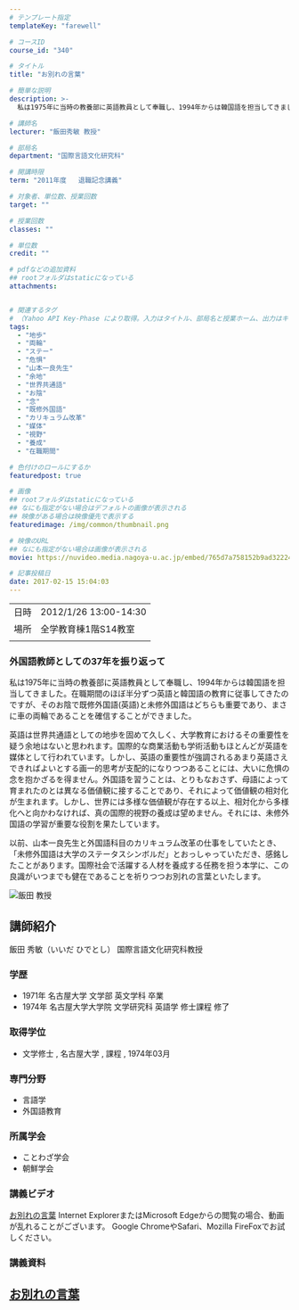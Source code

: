 ```yaml
---
# テンプレート指定
templateKey: "farewell"

# コースID
course_id: "340"

# タイトル
title: "お別れの言葉"

# 簡単な説明
description: >-
  私は1975年に当時の教養部に英語教員として奉職し、1994年からは韓国語を担当してきました。在職期間のほぼ半分ずつ英語と韓国語の教育に従事してきたのですが、そのお陰で既修外国語(英語)と未修外国語はどちらも重要であり、まさに車の両輪であることを確信することができました。 英語は世界共通語としての地歩を固めて久しく、大学教育におけるその重要性を疑う余地はないと思われます。国際的な商業活動も ....

# 講師名
lecturer: "飯田秀敏 教授"

# 部局名
department: "国際言語文化研究科"

# 開講時限
term: "2011年度	退職記念講義"

# 対象者、単位数、授業回数
target: ""

# 授業回数
classes: ""

# 単位数
credit: ""

# pdfなどの追加資料
## rootフォルダはstaticになっている
attachments:


# 関連するタグ
# （Yahoo API Key-Phase により取得。入力はタイトル、部局名と授業ホーム、出力はキーフレーズ（tags））
tags:
  - "地歩"
  - "両輪"
  - "ステー"
  - "危惧"
  - "山本一良先生"
  - "余地"
  - "世界共通語"
  - "お陰"
  - "念"
  - "既修外国語"
  - "カリキュラム改革"
  - "媒体"
  - "視野"
  - "養成"
  - "在職期間"

# 色付けのロールにするか
featuredpost: true

# 画像
## rootフォルダはstaticになっている
## なにも指定がない場合はデフォルトの画像が表示される
## 映像がある場合は映像優先で表示する
featuredimage: /img/common/thumbnail.png

# 映像のURL
## なにも指定がない場合は画像が表示される
movie: https://nuvideo.media.nagoya-u.ac.jp/embed/765d7a758152b9ad322249665d543ab307e7a170

# 記事投稿日
date: 2017-02-15 15:04:03
---
```


|   |   |
|---|---|
| 日時 | 2012/1/26  13:00-14:30 |
| 場所 | 全学教育棟1階S14教室 |
|   |   |


### 外国語教師としての37年を振り返って

私は1975年に当時の教養部に英語教員として奉職し、1994年からは韓国語を担当してきました。在職期間のほぼ半分ずつ英語と韓国語の教育に従事してきたのですが、そのお陰で既修外国語(英語)と未修外国語はどちらも重要であり、まさに車の両輪であることを確信することができました。

英語は世界共通語としての地歩を固めて久しく、大学教育におけるその重要性を疑う余地はないと思われます。国際的な商業活動も学術活動もほとんどが英語を媒体として行われています。しかし、英語の重要性が強調されるあまり英語さえできればよいとする画一的思考が支配的になりつつあることには、大いに危惧の念を抱かざるを得ません。外国語を習うことは、とりもなおさず、母語によって育まれたのとは異なる価値観に接することであり、それによって価値観の相対化が生まれます。しかし、世界には多様な価値観が存在する以上、相対化から多様化へと向かわなければ、真の国際的視野の養成は望めません。それには、未修外国語の学習が重要な役割を果たしています。

以前、山本一良先生と外国語科目のカリキュラム改革の仕事をしていたとき、「未修外国語は大学のステータスシンボルだ」とおっしゃっていただき、感銘したことがあります。国際社会で活躍する人材を養成する任務を担う本学に、この良識がいつまでも健在であることを祈りつつお別れの言葉といたします。


![飯田 教授](https://ocw.nagoya-u.jp/files/340/s_iida.png) 
## 講師紹介

飯田 秀敏（いいだ ひでとし） 国際言語文化研究科教授

### 学歴

* 1971年 名古屋大学 文学部 英文学科 卒業
* 1974年 名古屋大学大学院 文学研究科 英語学 修士課程 修了

### 取得学位

* 文学修士 , 名古屋大学 , 課程 , 1974年03月

### 専門分野

* 言語学
* 外国語教育

### 所属学会

* ことわざ学会
* 朝鮮学会


### 講義ビデオ

<a href="https://nuvideo.media.nagoya-u.ac.jp/embed/765d7a758152b9ad322249665d543ab307e7a170" target="blank">お別れの言葉</a>
Internet ExplorerまたはMicrosoft Edgeからの閲覧の場合、動画が乱れることがございます。
Google ChromeやSafari、Mozilla FireFoxでお試しください。

### 講義資料

[お別れの言葉](https://ocw.nagoya-u.jp/files/340/H23iida.pdf) 
-----